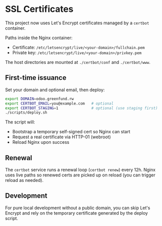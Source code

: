 # SSL Certificates

This project now uses Let's Encrypt certificates managed by a `certbot` container.

Paths inside the Nginx container:
- Certificate: `/etc/letsencrypt/live/<your-domain>/fullchain.pem`
- Private key: `/etc/letsencrypt/live/<your-domain>/privkey.pem`

The host directories are mounted at `./certbot/conf` and `./certbot/www`.

## First-time issuance

Set your domain and optional email, then deploy:

```bash
export DOMAIN=odoo.greenfund.rw
export CERTBOT_EMAIL=you@example.com   # optional
export CERTBOT_STAGING=1               # optional (use staging first)
./scripts/deploy.sh
```

The script will:
- Bootstrap a temporary self-signed cert so Nginx can start
- Request a real certificate via HTTP-01 (webroot)
- Reload Nginx upon success

## Renewal

The `certbot` service runs a renewal loop (`certbot renew`) every 12h. Nginx uses live paths so renewed certs are picked up on reload (you can trigger reload as needed).

## Development

For pure local development without a public domain, you can skip Let's Encrypt and rely on the temporary certificate generated by the deploy script.